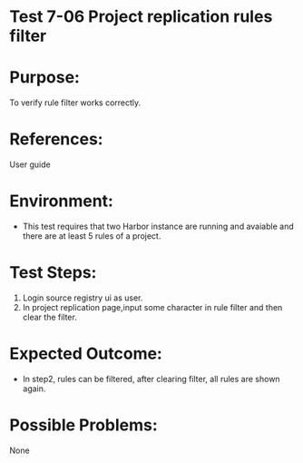 Test 7-06 Project replication rules filter
=======

# Purpose:

To verify rule filter works correctly.  

# References:
User guide

# Environment:
* This test requires that two Harbor instance are running and avaiable and there are at least 5 rules of a project.  

# Test Steps:

1. Login source registry ui as user.
2. In project replication page,input some character in rule filter and then clear the filter.

# Expected Outcome:

* In step2, rules can be filtered, after clearing filter, all rules are shown again.

# Possible Problems:
None
